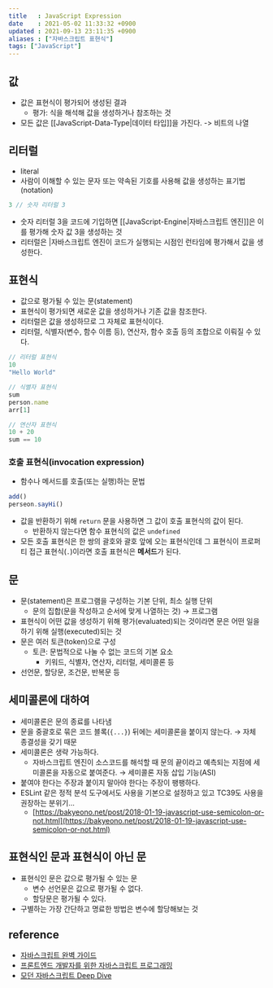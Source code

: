 ```yaml
---
title   : JavaScript Expression
date    : 2021-05-02 11:33:32 +0900
updated : 2021-09-13 23:11:35 +0900
aliases : ["자바스크립트 표현식"]
tags: ["JavaScript"]
---
```


## 값 
- 값은 표현식이 평가되어 생성된 결과 
	- 평가: 식을 해석해 값을 생성하거나 참조하는 것  
- 모든 값은 [[JavaScript-Data-Type|데이터 타입]]을 가진다.  -> 비트의 나열 

## 리터럴
- literal 
- 사람이 이해할 수 있는 문자 또는 약속된 기호를 사용해 값을 생성하는 표기법(notation)
```javascript
3 // 숫자 리터럴 3  
```
- 숫자 리터럴 3을 코드에 기입하면 [[JavaScript-Engine|자바스크립트 엔진]]은 이를 평가해 숫자 값 3을 생성하는 것 
- 리터럴은 |자바스크립트 엔진이 코드가 실행되는 시점인 런타임에 평가해서 값을 생성한다.  

## 표현식  
- 값으로 평가될 수 있는 문(statement)
- 표현식이 평가되면 새로운 값을 생성하거나 기존 값을 참조한다.  
- 리터럴은 값을 생성하므로 그 자체로 표현식이다.  
- 리터럴, 식별자(변수, 함수 이름 등), 연산자, 함수 호출 등의 조합으로 이뤄질 수 있다.  
```javascript
// 리터럴 표현식
10
"Hello World"

// 식별자 표현식 
sum
person.name
arr[1]

// 연산자 표현식
10 + 20 
sum == 10 
```

### 호출 표현식(invocation expression)
- 함수나 메서드를 호출(또는 실행)하는 문법 
```javascript
add()
perseon.sayHi()
```
- 값을 반환하기 위해 `return` 문을 사용하면 그 값이 호출 표현식의 값이 된다.  
	- 반환하지 않는다면 함수 표현식의 값은 `undefined`
- 모든 호출 표현식은 한 쌍의 괄호와 괄호 앞에 오는 표현식인데 그 표현식이 프로퍼티 접근 표현식(`.`)이라면 호출 표현식은 **메서드**가 된다. 


## 문 
- 문(statement)은 프로그램을 구성하는 기본 단위, 최소 실행 단위  
	- 문의 집합(문을 작성하고 순서에 맞게 나열하는 것) → 프로그램 
- 표현식이 어떤 값을 생성하기 위해 평가(evaluated)되는 것이라면 문은 어떤 일을 하기 위해 실행(executed)되는 것 
- 문은 여러 토큰(token)으로 구성
	- 토큰: 문법적으로 나눌 수 없는 코드의 기본 요소 
		- 키워드, 식별자, 연산자, 리터럴, 세미콜론 등  
- 선언문, 할당문, 조건문, 반복문 등  


## 세미콜론에 대하여  
- 세미콜론은 문의 종료를 나타냄  
- 문을 중괄호로 묶은 코드 블록(`{...}`) 뒤에는 세미콜론을 붙이지 않는다.  → 자체 종결성을 갖기 때문  
- 세미콜론은 생략 가능하다. 
	- 자바스크립트 엔진이 소스코드를 해석할 때 문의 끝이라고 예측되는 지점에 세미콜론을 자동으로 붙여준다. → 세미콜론 자동 삽입 기능(ASI)
- 붙여야 한다는 주장과 붙이지 말아야 한다는 주장이 팽팽하다.  
- ESLint 같은 정적 분석 도구에서도 사용을 기본으로 설정하고 있고 TC39도 사용을 권장하는 분위기... 
	- [https://bakyeono.net/post/2018-01-19-javascript-use-semicolon-or-not.html](https://bakyeono.net/post/2018-01-19-javascript-use-semicolon-or-not.html)

## 표현식인 문과 표현식이 아닌 문  
- 표현식인 문은 값으로 평가될 수 있는 문  
	- 변수 선언문은 값으로 평가될 수 없다.  
	- 할당문은 평가될 수 있다.  
- 구별하는 가장 간단하고 명료한 방법은 변수에 할당해보는 것  


## reference 
- [자바스크립트 완벽 가이드](http://www.kyobobook.co.kr/product/detailViewKor.laf?ejkGb=KOR&mallGb=KOR&barcode=9788966261796&orderClick=LAG&Kc=)
- [프론트엔드 개발자를 위한 자바스크립트 프로그래밍](http://www.kyobobook.co.kr/product/detailViewKor.laf?ejkGb=KOR&mallGb=KOR&barcode=9788966260768&orderClick=LAG&Kc=) 
- [모던 자바스크립트 Deep Dive](http://www.kyobobook.co.kr/product/detailViewKor.laf?ejkGb=KOR&mallGb=KOR&barcode=9791158392239&orderClick=LEa&Kc=)

